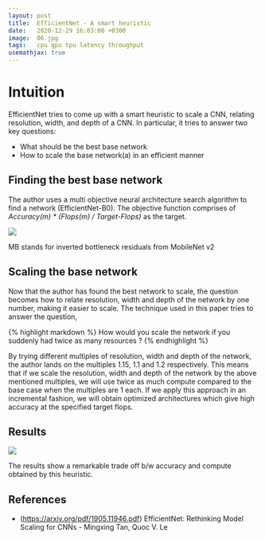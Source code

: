 ```yaml
---
layout: post
title:  EfficientNet - A smart heuristic 
date:   2020-12-29 16:03:00 +0300
image:  06.jpg
tags:   cpu gpu tpu latency throughput
usemathjax: true
---
```


# Intuition
EfficientNet tries to come up with a smart heuristic to scale a CNN,
relating resolution, width, and depth of a CNN. In particular, it tries to 
answer two key questions:
* What should be the best base network
* How to scale the base network(a) in an efficient manner

## Finding the best base network

The author uses a multi objective neural architecture search algorithm to
find a network (EfficientNet-B0). The objective function comprises of
<i> Accuracy(m) * (Flops(m) / Target-Flops) </i> as the target.

![]({{site.baseurl}}/img/efficientNet.png)
<p style="text-align:left"> MB stands for inverted bottleneck residuals from MobileNet v2 </p>

## Scaling the base network

Now that the author has found the best network to scale, the question becomes 
how to relate resolution, width and depth of the network by one number,
making it easier to scale.
The technique used in this paper tries to answer the question,

{% highlight markdown %}
How would you scale the network if you suddenly had twice as many resources ?
{% endhighlight %}

By trying different multiples of resolution, width and depth of the network, the 
author lands on the multiples 1.15, 1.1 and 1.2 respectively. This means that if we 
scale the resolution, width and depth of the network by the above mentioned multiples,
we will use twice as much compute compared to the base case when the multiples are 1 each.
If we apply this approach in an incremental fashion, we will obtain optimized architectures which give high
accuracy at the specified target flops.

## Results

![]({{site.baseurl}}/img/eff_res.png)

The results show a remarkable trade off b/w accuracy and compute obtained by this heuristic.

## References

* (https://arxiv.org/pdf/1905.11946.pdf) EfficientNet: Rethinking Model Scaling for CNNs - Mingxing Tan, Quoc V. Le
